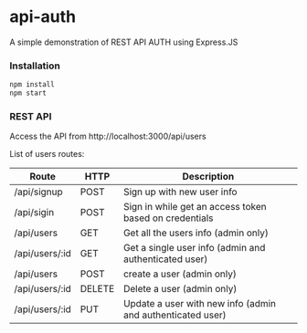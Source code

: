 # api-auth
A simple demonstration of REST API AUTH using Express.JS

### Installation
```javascript
npm install
npm start
```

### REST API
Access the API from http://localhost:3000/api/users

List of users routes:

Route | HTTP | Description
----- | ---- | -----------
/api/signup| POST | Sign up with new user info
/api/sigin| POST | Sign in while get an access token based on credentials
/api/users | GET | Get all the users info (admin only)
/api/users/:id | GET | Get a single user info (admin and authenticated user)
/api/users | POST | create a user (admin only)
/api/users/:id | DELETE | Delete a user (admin only)
/api/users/:id | PUT | Update a user with new info (admin and authenticated user)

